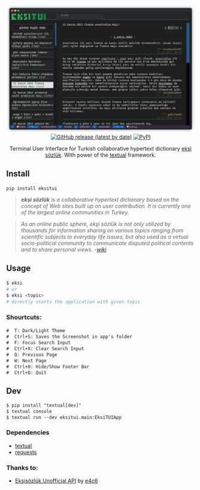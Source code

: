 <div align="center">
<img src="img/ss.png" alt="eksitui screenshot"/>
<a href="https://github.com/agmmnn/eksitui">
<img alt="GitHub release (latest by date)" src="https://img.shields.io/github/v/release/agmmnn/eksitui"></a>
<a href="https://pypi.org/project/eksitui/">
<img alt="PyPI" src="https://img.shields.io/pypi/v/eksitui"></a>

Terminal User Interface for Turkish collaborative hypertext dictionary [ekşi sözlük](https://eksisozluk.com/). With power of the [textual](https://github.com/Textualize/textual) framework.

</div>

## Install

```
pip install eksitui
```

> _**ekşi sözlük** is a collaborative hypertext dictionary based on the concept of Web sites built up on user contribution. It is currently one of the largest online communities in Turkey._

> _As an online public sphere, ekşi sözlük is not only utilized by thousands for information sharing on various topics ranging from scientific subjects to everyday life issues, but also used as a virtual socio-political community to communicate disputed political contents and to share personal views. -[wiki](https://en.wikipedia.org/wiki/Ek%C5%9Fi_S%C3%B6zl%C3%BCk)_

## Usage

```python
$ eksi
# or
$ eksi <topic>
# directly starts the application with given topic
```

### Shourtcuts:

```
#  T: Dark/Light Theme
#  Ctrl+S: Saves the Screenshot in app's folder
#  F: Focus Search Input
#  Ctrl+X: Clear Search Input
#  Q: Previous Page
#  W: Next Page
#  Ctrl+O: Hide/Show Footer Bar
#  Ctrl+Q: Quit
```

## Dev

```
$ pip install "textual[dev]"
$ textual console
$ textual run --dev eksitui.main:EksiTUIApp
```

### Dependencies

- [textual](https://pypi.org/project/textual/)
- [requests](https://pypi.org/project/requests/)

### Thanks to:

- [Ekşisözlük Unofficial API](https://github.com/e4c6/eksi_unofficial_api) by [e4c6](https://github.com/e4c6)
